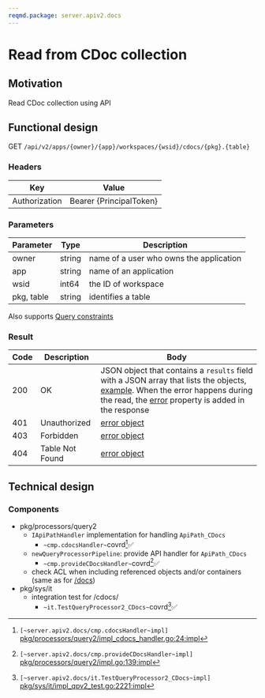 ```yaml
---
reqmd.package: server.apiv2.docs
---
```


# Read from CDoc collection

## Motivation

Read CDoc collection using API

## Functional design

GET `/api/v2/apps/{owner}/{app}/workspaces/{wsid}/cdocs/{pkg}.{table}`

### Headers

| Key | Value |
| --- | --- |
| Authorization | Bearer {PrincipalToken} |

### Parameters

| Parameter | Type | Description |
| --- | --- | --- |
| owner | string | name of a user who owns the application |
| app | string | name of an application |
| wsid | int64 | the ID of workspace |
| pkg, table | string | identifies a table |

Also supports [Query constraints](query-constraints.md)

### Result

| Code | Description | Body |
| --- | --- | --- |
| 200 | OK | JSON object that contains a `results` field with a JSON array that lists the objects, [example](query-constraints.md#response). When the error happens during the read, the [error](errors.md) property is added in the response |
| 401 | Unauthorized | [error object](errors.md) |
| 403 | Forbidden | [error object](errors.md) |
| 404 | Table Not Found | [error object](errors.md) |

## Technical design

### Components

- pkg/processors/query2
  - `IApiPathHandler` implementation for handling `ApiPath_CDocs`
    - `~cmp.cdocsHandler~`covrd[^1]✅
  - `newQueryProcessorPipeline`: provide API handler for `ApiPath_CDocs`
    - `~cmp.provideCDocsHandler~`covrd[^2]✅
  - check ACL when including referenced objects and/or containers (same as for [/docs](./read-doc.md#components))
- pkg/sys/it
  - integration test for /cdocs/
    - `~it.TestQueryProcessor2_CDocs~`covrd[^3]✅

[^1]: `[~server.apiv2.docs/cmp.cdocsHandler~impl]` [pkg/processors/query2/impl_cdocs_handler.go:24:impl](https://github.com/voedger/voedger/blob/main/pkg/processors/query2/impl_cdocs_handler.go#L24)
[^2]: `[~server.apiv2.docs/cmp.provideCDocsHandler~impl]` [pkg/processors/query2/impl.go:139:impl](https://github.com/voedger/voedger/blob/main/pkg/processors/query2/impl.go#L139)
[^3]: `[~server.apiv2.docs/it.TestQueryProcessor2_CDocs~impl]` [pkg/sys/it/impl_qpv2_test.go:2221:impl](https://github.com/voedger/voedger/blob/main/pkg/sys/it/impl_qpv2_test.go#L2221)
